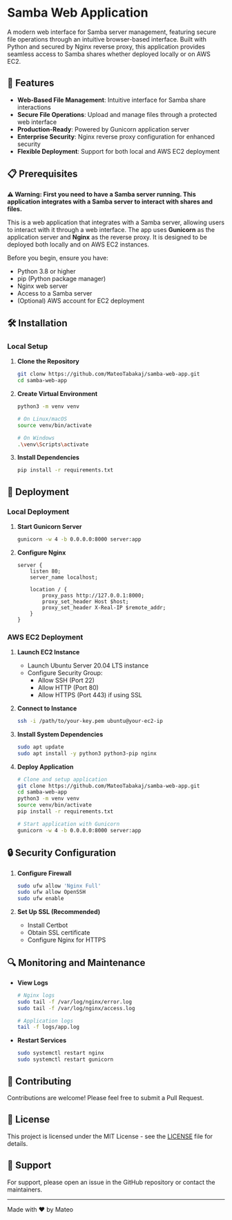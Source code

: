 # Samba Web Application

A modern web interface for Samba server management, featuring secure file operations through an intuitive browser-based interface. Built with Python and secured by Nginx reverse proxy, this application provides seamless access to Samba shares whether deployed locally or on AWS EC2.

## 🚀 Features

- **Web-Based File Management**: Intuitive interface for Samba share interactions
- **Secure File Operations**: Upload and manage files through a protected web interface
- **Production-Ready**: Powered by Gunicorn application server
- **Enterprise Security**: Nginx reverse proxy configuration for enhanced security
- **Flexible Deployment**: Support for both local and AWS EC2 deployment

## 📋 Prerequisites
**⚠️ Warning: First you need to have a Samba server running. This application integrates with a Samba server to interact with shares and files.**

This is a web application that integrates with a Samba server, allowing users to interact with it through a web interface. The app uses **Gunicorn** as the application server and **Nginx** as the reverse proxy. It is designed to be deployed both locally and on AWS EC2 instances.

Before you begin, ensure you have:

- Python 3.8 or higher
- pip (Python package manager)
- Nginx web server
- Access to a Samba server
- (Optional) AWS account for EC2 deployment

## 🛠️ Installation

### Local Setup

1. **Clone the Repository**
   ```bash
   git clonw https://github.com/MateoTabakaj/samba-web-app.git
   cd samba-web-app
   ```

2. **Create Virtual Environment**
   ```bash
   python3 -m venv venv
   
   # On Linux/macOS
   source venv/bin/activate
   
   # On Windows
   .\venv\Scripts\activate
   ```

3. **Install Dependencies**
   ```bash
   pip install -r requirements.txt
   ```

## 🚀 Deployment

### Local Deployment

1. **Start Gunicorn Server**
   ```bash
   gunicorn -w 4 -b 0.0.0.0:8000 server:app
   ```

2. **Configure Nginx**
   ```nginx
   server {
       listen 80;
       server_name localhost;

       location / {
           proxy_pass http://127.0.0.1:8000;
           proxy_set_header Host $host;
           proxy_set_header X-Real-IP $remote_addr;
       }
   }
   ```

### AWS EC2 Deployment

1. **Launch EC2 Instance**
   - Launch Ubuntu Server 20.04 LTS instance
   - Configure Security Group:
     - Allow SSH (Port 22)
     - Allow HTTP (Port 80)
     - Allow HTTPS (Port 443) if using SSL

2. **Connect to Instance**
   ```bash
   ssh -i /path/to/your-key.pem ubuntu@your-ec2-ip
   ```

3. **Install System Dependencies**
   ```bash
   sudo apt update
   sudo apt install -y python3 python3-pip nginx
   ```

4. **Deploy Application**
   ```bash
   # Clone and setup application
   git clone https://github.com/MateoTabakaj/samba-web-app.git
   cd samba-web-app
   python3 -m venv venv
   source venv/bin/activate
   pip install -r requirements.txt
   
   # Start application with Gunicorn
   gunicorn -w 4 -b 0.0.0.0:8000 server:app
   ```

## 🔒 Security Configuration

1. **Configure Firewall**
   ```bash
   sudo ufw allow 'Nginx Full'
   sudo ufw allow OpenSSH
   sudo ufw enable
   ```

2. **Set Up SSL (Recommended)**
   - Install Certbot
   - Obtain SSL certificate
   - Configure Nginx for HTTPS

## 🔍 Monitoring and Maintenance

- **View Logs**
  ```bash
  # Nginx logs
  sudo tail -f /var/log/nginx/error.log
  sudo tail -f /var/log/nginx/access.log
  
  # Application logs
  tail -f logs/app.log
  ```

- **Restart Services**
  ```bash
  sudo systemctl restart nginx
  sudo systemctl restart gunicorn
  ```

## 🤝 Contributing

Contributions are welcome! Please feel free to submit a Pull Request.

## 📝 License

This project is licensed under the MIT License - see the [LICENSE](LICENSE) file for details.

## 📮 Support

For support, please open an issue in the GitHub repository or contact the maintainers.

---

Made with ❤️ by Mateo
